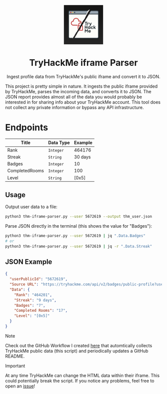 <div align="center">
  <img width="25%" src="assets/logo.png" />
  <h1>TryHackMe iframe Parser</h1>
  <p>Ingest profile data from TryHackMe's public iframe and convert it to JSON.</p>
</div>

This project is pretty simple in nature. It ingests the public iframe provided by TryHackMe, parses the incoming data, and converts it to JSON. The JSON report provides almost all of the data you would probably be interested in for sharing info about your TryHackMe account. This tool does not collect any private information or bypass any API infrastructure.

# Endpoints
| Title           | Data Type | Example
|-----------------|-----------|---------|
| Rank            | `Integer` | 464176
| Streak          | `String`  | 30 days
| Badges          | `Integer` | 10
| CompletedRooms  | `Integer` | 100
| Level           | `String`  | [0x5]

## Usage

Output user data to a file:
```bash
python3 thm-iframe-parser.py --user 5672619 --output thm_user.json
```

Parse JSON directly in the terminal (this shows the value for "Badges"):
```bash
python3 thm-iframe-parser.py --user 5672619 | jq ".Data.Badges"
# or
python3 thm-iframe-parser.py --user 5672619 | jq -r ".Data.Streak"
```

## JSON Example
```json
{
  "userPublicId": "5672619",
  "Source URL": "https://tryhackme.com/api/v2/badges/public-profile?userPublicId=5672619",
  "Data": {
    "Rank": "464201",
    "Streak": "9 days",
    "Badges": "7",
    "Completed Rooms": "17",
    "Level": "[0x5]"
  }
}
```

> [!NOTE]
> Check out the GitHub Workflow I created [here](https://github.com/umikoio/umikoio/blob/main/.github/workflows/update-readme.yml) that automtically collects TryHackMe public data (this script) and periodically updates a GitHub README.

> [!IMPORTANT]
> At any time TryHackMe can change the HTML data within their iframe. This could potentially break the script. If you notice any problems, feel free to open an [issue](https://github.com/umikoio/thm-iframe-parser/issues)!
